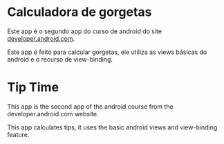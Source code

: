 # Calculadora de gorgetas

Este app é o segundo app do curso de android do site [developer.android.com](https://developer.android.com/courses/android-basics-kotlin/unit-2).

Este app é feito para calcular gorgetas, ele utiliza as views básicas do android e o recurso de view-binding.

# Tip Time

This app is the second app of the android course from the developer.android.com website. 

This app calculates tips, it uses the basic android views and view-binding feature.
